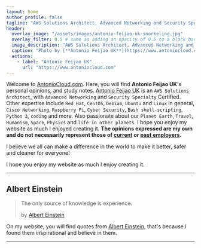 ```yaml
---
layout: home
author_profile: false
tagline: "AWS Solutions Architect, Advanced Networking and Security Specialty certifications"
header:
  overlay_image: "/assets/images/antonio-feijao-uk-snorkeling.jpg"
  overlay_filter: 0.5 # same as adding an opacity of 0.5 to a black background
  image_description: "AWS Solutions Architect, Advanced Networking and Security Specialty certifications."
  caption: "Photo by [**Antonio Feijao UK**](https://www.antoniocloud.com), snorkeling in Mexican waters."
  actions:
    - label: "Antonio Feijao UK"
      url: "https://www.antoniocloud.com"
---
```


Welcome to [AntonioCloud.com](https://www.antoniocloud.com). Here, you will find **Antonio Feijao UK**'s personal opinions, and study notes. [Antonio Feijao UK](https://www.antoniocloud.com) is an `AWS Solutions Architect`, with `Advanced Networking` and `Security Specialty` Certified. Other expertise include `Red Hat`, `CentOS`, `Debian`, `Ubuntu` and `Linux` in general, `Cisco Networking`, `Raspberry Pi`, `Cyber Security`, `Bash shell-scripting`, `Python 3`, `coding` and more. Also passionate about our `Planet Earth`, `Travel`, `Humanism`, `Space`, `Physics` and `life in other planets`. I hope you enjoy my website as much I enjoyed creating it. **The opinions expressed are my own and do not necessarily represent those of [current](https://aws.amazon.com) or [past employers](https://www.linkedin.com/in/antoniofeijaouk/).**

I believe we all can make a difference in the world to make it better, safer and cleaner for everyone!

I hope you enjoy my website as much I enjoy creating it.

---

## Albert Einstein

> The only source of knowledge is experience.
> 
> by [Albert Einstein](https://en.wikipedia.org/wiki/Albert_Einstein)
>

On my website, you will find  quotes from [Albert Einstein](https://en.wikipedia.org/wiki/Albert_Einstein), that's because I found them inspirational and believe in them.

---
